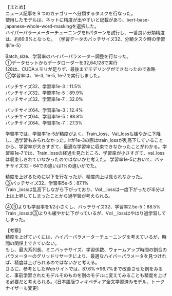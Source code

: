 【まとめ】  
ニュース記事を９つのカテゴリーへ分類するタスクを行なった。  
使用したモデルは、ネットに精度が出やすいと記載があり、bert-base-japanese-whole-word-maskingを選択した。  
ハイパーパラーメーターチューニングを9パターンを試行し、一番良い分類精度は、約89.9%となった。 （学習データのバッチサイズ32、分類タスク時の学習率1e-5）  
  
Batch_size、学習率のハイパーパラメーター調整を行なった。  
①データセットからデータローダーを32,64,128で実行  
128は、CUDAメモリが足りず、最後までモデリングができなったので省略  
②学習率は、1e-3, 1e-5, 1e-7で実行しました。  
  
バッチサイズ32、学習率1e-3：11.5%  
バッチサイズ32、学習率1e-5：89.9%  
バッチサイズ32、学習率1e-7：32.0%   
  
バッチサイズ64、学習率1e-3：12.4%  
バッチサイズ64、学習率1e-5：88.8%  
バッチサイズ64、学習率1e-7：27.3%  

学習率では、学習率1e-5が精度がよく、Train_loss、Val_lossも緩やかに下降し、過学習もみられなかった。lrが1e-3の際はtrain_lossが乱高下していることから、学習率が大きすぎて、最適な学習率に収束できなかったことがわかる。学習率1e-7では、Train_lossの経過を見たところ、学習率が小さすぎて、val_lossは収束しきれていなかったのではないかと考えた。
学習率1e-5において、バッチサイズ32・64での違いは1%の違いがでた。
  
精度を上げるために以下を行なったが、精度向上は見られなかった。  
③バッチサイズ32、学習率5e-5：87.1%  
Train _lossは乱高下しながら下がっており、Vαl＿lossは一度下がったが半分以上は上昇してしまったことから過学習が考えられる。  
  
④③よりも学習率を1/2小さくし、バッチサイズ32、学習率2.5e-5：88.5%  
Train _lossは③よりも緩やかに下がっているが、Vαl＿lossはやはり過学習してしまった。  
  
【考察】  
精度を上げていくには、ハイパーパラメーターチューニングを考えているが、時間の関係上できていない。  
もし、最大系列長、ミニバッチサイズ、学習係数、ウォームアップ時間の割合のパラメーターのグリッドリサーチにより、最適なハイパーパラメータを見つければ、精度は上げられるのではないかと考える。  
さらに、参考としたWebサイトでは、87.6%→96.7%まで改善させた例をみると、事前学習されたモデルそのものを別のモデルに変えてみることも精度を上げる必要だと考えられる。（日本語版ウィキペディア全文学習済みモデル、トークナイザーも変更）
